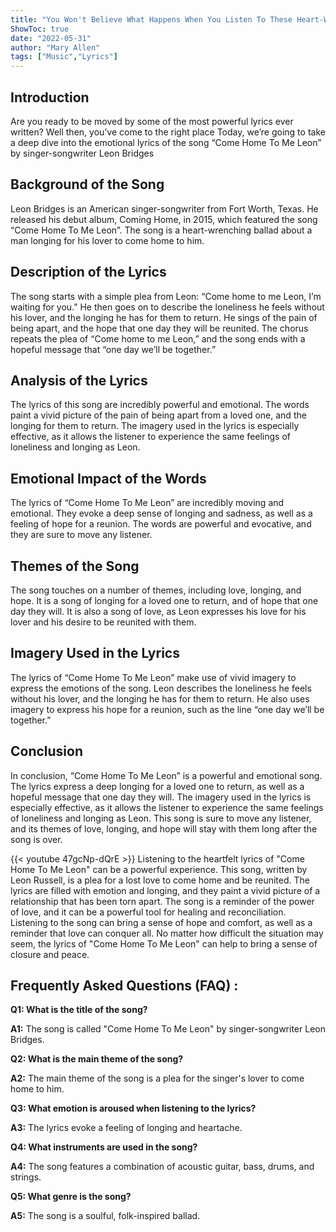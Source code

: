 ```yaml
---
title: "You Won't Believe What Happens When You Listen To These Heart-Wrenching 'Come Home To Me Leon' Lyrics!"
ShowToc: true 
date: "2022-05-31"
author: "Mary Allen" 
tags: ["Music","Lyrics"]
---
```

## Introduction

Are you ready to be moved by some of the most powerful lyrics ever written? Well then, you’ve come to the right place Today, we’re going to take a deep dive into the emotional lyrics of the song “Come Home To Me Leon” by singer-songwriter Leon Bridges

## Background of the Song

Leon Bridges is an American singer-songwriter from Fort Worth, Texas. He released his debut album, Coming Home, in 2015, which featured the song “Come Home To Me Leon”. The song is a heart-wrenching ballad about a man longing for his lover to come home to him.

## Description of the Lyrics

The song starts with a simple plea from Leon: “Come home to me Leon, I’m waiting for you.” He then goes on to describe the loneliness he feels without his lover, and the longing he has for them to return. He sings of the pain of being apart, and the hope that one day they will be reunited. The chorus repeats the plea of “Come home to me Leon,” and the song ends with a hopeful message that “one day we’ll be together.”

## Analysis of the Lyrics

The lyrics of this song are incredibly powerful and emotional. The words paint a vivid picture of the pain of being apart from a loved one, and the longing for them to return. The imagery used in the lyrics is especially effective, as it allows the listener to experience the same feelings of loneliness and longing as Leon.

## Emotional Impact of the Words

The lyrics of “Come Home To Me Leon” are incredibly moving and emotional. They evoke a deep sense of longing and sadness, as well as a feeling of hope for a reunion. The words are powerful and evocative, and they are sure to move any listener.

## Themes of the Song

The song touches on a number of themes, including love, longing, and hope. It is a song of longing for a loved one to return, and of hope that one day they will. It is also a song of love, as Leon expresses his love for his lover and his desire to be reunited with them.

## Imagery Used in the Lyrics

The lyrics of “Come Home To Me Leon” make use of vivid imagery to express the emotions of the song. Leon describes the loneliness he feels without his lover, and the longing he has for them to return. He also uses imagery to express his hope for a reunion, such as the line “one day we’ll be together.”

## Conclusion

In conclusion, “Come Home To Me Leon” is a powerful and emotional song. The lyrics express a deep longing for a loved one to return, as well as a hopeful message that one day they will. The imagery used in the lyrics is especially effective, as it allows the listener to experience the same feelings of loneliness and longing as Leon. This song is sure to move any listener, and its themes of love, longing, and hope will stay with them long after the song is over.

{{< youtube 47gcNp-dQrE >}} 
Listening to the heartfelt lyrics of "Come Home To Me Leon" can be a powerful experience. This song, written by Leon Russell, is a plea for a lost love to come home and be reunited. The lyrics are filled with emotion and longing, and they paint a vivid picture of a relationship that has been torn apart. The song is a reminder of the power of love, and it can be a powerful tool for healing and reconciliation. Listening to the song can bring a sense of hope and comfort, as well as a reminder that love can conquer all. No matter how difficult the situation may seem, the lyrics of "Come Home To Me Leon" can help to bring a sense of closure and peace.

## Frequently Asked Questions (FAQ) :
**Q1: What is the title of the song?**

**A1:** The song is called "Come Home To Me Leon" by singer-songwriter Leon Bridges.

**Q2: What is the main theme of the song?**

**A2:** The main theme of the song is a plea for the singer's lover to come home to him.

**Q3: What emotion is aroused when listening to the lyrics?**

**A3:** The lyrics evoke a feeling of longing and heartache.

**Q4: What instruments are used in the song?**

**A4:** The song features a combination of acoustic guitar, bass, drums, and strings.

**Q5: What genre is the song?**

**A5:** The song is a soulful, folk-inspired ballad.



